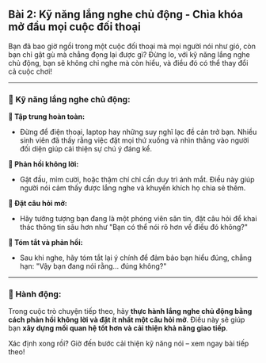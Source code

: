 ## Bài 2: Kỹ năng lắng nghe chủ động - Chìa khóa mở đầu mọi cuộc đối thoại

Bạn đã bao giờ ngồi trong một cuộc đối thoại mà mọi người nói như gió, còn bạn chỉ gật gù mà chẳng đọng lại được gì? Đừng lo, với kỹ năng lắng nghe chủ động, bạn sẽ không chỉ nghe mà còn hiểu, và điều đó có thể thay đổi cả cuộc chơi!

---

### 📌 Kỹ năng lắng nghe chủ động:

**🔹 Tập trung hoàn toàn:**
- Đừng để điện thoại, laptop hay những suy nghĩ lạc đề cản trở bạn. Nhiều sinh viên đã thấy rằng việc đặt mọi thứ xuống và nhìn thẳng vào người đối diện giúp cải thiện sự chú ý đáng kể.

**🔹 Phản hồi không lời:**
- Gật đầu, mỉm cười, hoặc thậm chí chỉ cần duy trì ánh mắt. Điều này giúp người nói cảm thấy được lắng nghe và khuyến khích họ chia sẻ thêm.

**🔹 Đặt câu hỏi mở:**
- Hãy tưởng tượng bạn đang là một phóng viên săn tin, đặt câu hỏi để khai thác thông tin sâu hơn như "Bạn có thể nói rõ hơn về điều đó không?"

**🔹 Tóm tắt và phản hồi:**
- Sau khi nghe, hãy tóm tắt lại ý chính để đảm bảo bạn hiểu đúng, chẳng hạn: "Vậy bạn đang nói rằng... đúng không?"

---

### 🚀 Hành động:

Trong cuộc trò chuyện tiếp theo, hãy **thực hành lắng nghe chủ động bằng cách phản hồi không lời và đặt ít nhất một câu hỏi mở**. Điều này sẽ giúp bạn **xây dựng mối quan hệ tốt hơn và cải thiện khả năng giao tiếp**.

Xác định xong rồi? Giờ đến bước cải thiện kỹ năng nói – xem ngay bài tiếp theo!